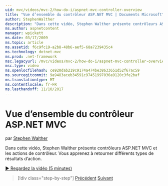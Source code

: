```yaml
---
uid: mvc/videos/mvc-2/how-do-i/aspnet-mvc-controller-overview
title: "Vue d’ensemble du contrôleur ASP.NET MVC | Documents Microsoft"
author: StephenWalther
description: "Dans cette vidéo, Stephen Walther présente contrôleurs ASP.NET MVC et les actions de contrôleur. Vous apprenez à retourner différents types de résultats d’action."
ms.author: aspnetcontent
manager: wpickett
ms.date: 03/17/2009
ms.topic: article
ms.assetid: f6c9fc19-a2b8-48b6-aef5-68a7239435c4
ms.technology: dotnet-mvc
ms.prod: .net-framework
msc.legacyurl: /mvc/videos/mvc-2/how-do-i/aspnet-mvc-controller-overview
msc.type: video
ms.openlocfilehash: ce920dab219c9174a474be38633651d52f67ac59
ms.sourcegitcommit: 9a9483aceb34591c97451997036a9120c3fe2baf
ms.translationtype: MT
ms.contentlocale: fr-FR
ms.lasthandoff: 11/10/2017
---
```

<a name="aspnet-mvc-controller-overview"></a>Vue d’ensemble du contrôleur ASP.NET MVC
====================
par [Stephen Walther](https://github.com/StephenWalther)

Dans cette vidéo, Stephen Walther présente contrôleurs ASP.NET MVC et les actions de contrôleur. Vous apprenez à retourner différents types de résultats d’action.

[&#9654; Regardez la vidéo (5 minutes)](https://channel9.msdn.com/Blogs/ASP-NET-Site-Videos/aspnet-mvc-controller-overview)

>[!div class="step-by-step"]
[Précédent](understanding-models-views-and-controllers.md)
[Suivant](understanding-controllers-controller-actions-and-action-results.md)
